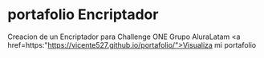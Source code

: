 # portafolio Encriptador
Creacion de un Encriptador para Challenge ONE Grupo AluraLatam
<a href=https:"https://vicente527.github.io/portafolio/">Visualiza mi portafolio</a>

